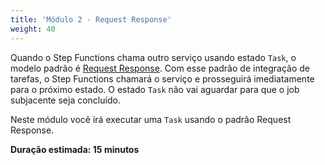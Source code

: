 ```yaml
---
title: 'Módulo 2 - Request Response'
weight: 40
---
```


Quando o Step Functions chama outro serviço usando estado `Task`, o modelo padrão é [Request Response](https://docs.aws.amazon.com/step-functions/latest/dg/connect-to-resource.html#connect-default). Com esse padrão de integração de tarefas, o Step Functions chamará o serviço e prosseguirá imediatamente para o próximo estado. O estado `Task` não vai aguardar para que o job subjacente seja concluído.

Neste módulo você irá executar uma `Task` usando o padrão Request Response.

**Duração estimada: 15 minutos**
